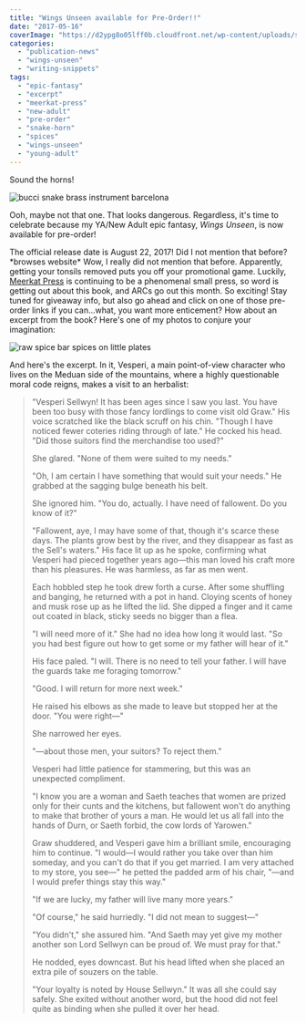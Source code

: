 ```yaml
---
title: "Wings Unseen available for Pre-Order!!"
date: "2017-05-16"
coverImage: "https://d2ypg8o05lff0b.cloudfront.net/wp-content/uploads/sites/3/2017/02/wingsunseen.jpg"
categories:
  - "publication-news"
  - "wings-unseen"
  - "writing-snippets"
tags:
  - "epic-fantasy"
  - "excerpt"
  - "meerkat-press"
  - "new-adult"
  - "pre-order"
  - "snake-horn"
  - "spices"
  - "wings-unseen"
  - "young-adult"
---
```


Sound the horns!

![bucci snake brass instrument barcelona](https://d2ypg8o05lff0b.cloudfront.net/wp-content/uploads/sites/3/2017/05/2014_Barcelona_594-500x300.jpg)

Ooh, maybe not that one. That looks dangerous. Regardless, it's time to celebrate because my YA/New Adult epic fantasy, _Wings Unseen_, is now available for pre-order!

The official release date is August 22, 2017! Did I not mention that before? \*browses website\* Wow, I really did not mention that before. Apparently, getting your tonsils removed puts you off your promotional game. Luckily, [Meerkat Press](http://meerkatpress.com/) is continuing to be a phenomenal small press, so word is getting out about this book, and ARCs go out this month. So exciting! Stay tuned for giveaway info, but also go ahead and click on one of those pre-order links if you can...what, you want more enticement? How about an excerpt from the book? Here's one of my photos to conjure your imagination:

![raw spice bar spices on little plates](https://d602mxa74hbsi.cloudfront.net/RSB-Oktoberfest-04.jpg)

And here's the excerpt. In it, Vesperi, a main point-of-view character who lives on the Meduan side of the mountains, where a highly questionable moral code reigns, makes a visit to an herbalist:

> "Vesperi Sellwyn! It has been ages since I saw you last. You have been too busy with those fancy lordlings to come visit old Graw." His voice scratched like the black scruff on his chin. "Though I have noticed fewer coteries riding through of late." He cocked his head. "Did those suitors find the merchandise too used?"
>
> She glared. "None of them were suited to my needs."
>
> "Oh, I am certain I have something that would suit your needs." He grabbed at the sagging bulge beneath his belt.
>
> She ignored him. "You do, actually. I have need of fallowent. Do you know of it?"
>
> "Fallowent, aye, I may have some of that, though it's scarce these days. The plants grow best by the river, and they disappear as fast as the Sell's waters." His face lit up as he spoke, confirming what Vesperi had pieced together years ago—this man loved his craft more than his pleasures. He was harmless, as far as men went.
>
> Each hobbled step he took drew forth a curse. After some shuffling and banging, he returned with a pot in hand. Cloying scents of honey and musk rose up as he lifted the lid. She dipped a finger and it came out coated in black, sticky seeds no bigger than a flea.
>
> "I will need more of it." She had no idea how long it would last. "So you had best figure out how to get some or my father will hear of it."
>
> His face paled. "I will. There is no need to tell your father. I will have the guards take me foraging tomorrow."
>
> "Good. I will return for more next week."
>
> He raised his elbows as she made to leave but stopped her at the door. "You were right­—"
>
> She narrowed her eyes.
>
> "—about those men, your suitors? To reject them."
>
> Vesperi had little patience for stammering, but this was an unexpected compliment.
>
> "I know you are a woman and Saeth teaches that women are prized only for their cunts and the kitchens, but fallowent won't do anything to make that brother of yours a man. He would let us all fall into the hands of Durn, or Saeth forbid, the cow lords of Yarowen."
>
> Graw shuddered, and Vesperi gave him a brilliant smile, encouraging him to continue. "I would—I would rather you take over than him someday, and you can't do that if you get married. I am very attached to my store, you see—" he petted the padded arm of his chair, "—and I would prefer things stay this way."
>
> "If we are lucky, my father will live many more years."
>
> "Of course," he said hurriedly. "I did not mean to suggest—"
>
> "You didn't," she assured him. "And Saeth may yet give my mother another son Lord Sellwyn can be proud of. We must pray for that."
>
> He nodded, eyes downcast. But his head lifted when she placed an extra pile of souzers on the table.
>
> "Your loyalty is noted by House Sellwyn." It was all she could say safely. She exited without another word, but the hood did not feel quite as binding when she pulled it over her head.
